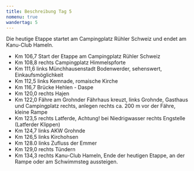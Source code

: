 ```yaml
---
title: Beschreibung Tag 5
nomenu: true
wandertag: 5
---
```


Die heutige Etappe startet am Campingplatz Rühler Schweiz und endet am Kanu-Club Hameln.

- Km 106,7 Start der Etappe am Campingplatz Rühler Schweiz
-	Km 108,8 rechts Campingplatz Himmelspforte
-	Km 111,6 links Münchhausenstadt Bodenwerder, sehenswert, Einkaufsmöglichkeit
-	Km 112,5 links Kemnade, romaische Kirche
- Km 116,7 Brücke Hehlen - Daspe
-	Km 120,0 rechts Hajen
-	Km 122,0 Fähre am Grohnder Fährhaus kreuzt, links Grohnde, Gasthaus und Campingplatz rechts, anlegen rechts ca. 200 m vor der Fähre, kleine Rampe
-	Km 123,5 rechts Latferde, Achtung! bei Niedrigwasser rechts Engstelle (Latferder Klippen)
-	Km 124,7 links AKW Grohnde
-	Km 126,5 links Kirchohsen
-	Km 128.0 links Zufluss der Emmer
-	Km 129,0 rechts Tündern
-	Km 134,3 rechts Kanu-Club Hameln, Ende der heutigen Etappe, an der Rampe oder am Schwimmsteg aussteigen.


